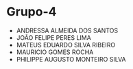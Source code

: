    # Grupo-4

* ANDRESSA ALMEIDA DOS SANTOS  
* JOÃO FELIPE PERES LIMA  
* MATEUS EDUARDO SILVA RIBEIRO  
* MAURICIO GOMES ROCHA  
* PHILIPPE AUGUSTO MONTEIRO SILVA  
